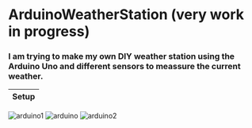 # ArduinoWeatherStation (very work in progress)
### I am trying to make my own DIY weather station using the Arduino Uno and different sensors to meassure the current weather.

Setup |
--- | 
![arduino1](https://user-images.githubusercontent.com/70685433/179217341-7b44769a-b075-4d04-b39d-ae2576d54b11.jpg)
![arduino](https://user-images.githubusercontent.com/70685433/179217331-fedd0fe9-499e-439e-8ac0-7159b095834f.jpg)
![arduino2](https://user-images.githubusercontent.com/70685433/179217343-5808ef3c-037b-4a17-a450-58cf38c445b2.jpg)
